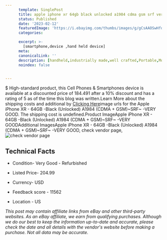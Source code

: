 ```yaml
---
      template: SinglePost
      title: apple iphone xr 64gb black unlocked a1984 cdma gsm srf very good
      status: Published
      date: '2023-02-12'
      featuredImage: 'https://i.ebayimg.com/thumbs/images/g/gCsAAOSwHfdhDFGb/s-l225.jpg'
      categories: 

      excerpt: >-
        [smartphone,device ,hand held device]
      meta:
      canonicalLink: ''
      description: [handheld,industrially made,well crafted,Portable,Mobile,Compact,Convenient,Lightweight,Maneuverable,Man-portable,Miniature,Carriable,Hand-held,Light,Holdable,Transportable,Mobile device,Pocket-sized,On-the-go,Wireless,Cordless,Compact size,Convenient size, smartphone,device ,hand held device]
      noindex: false

        
---
```

$
    High-standard product, this Cell Phones & Smartphones device is available at a discounted price of 184.491 after a 10% discount and has a rating of 5 as of the time this blog was written.Learn More about the shipping costs and additional by [Clicking Here](https://www.ebay.com/itm/224158193855?hash=item3430de98bf%3Ag%3AgCsAAOSwHfdhDFGb&mkevt=1&mkcid=1&mkrid=711-53200-19255-0&campid=%253CePNCampaignId%253E&customid=%253CreferenceId%253E&toolid=10049)image urls for the Apple iPhone XR - 64GB -Black (Unlocked) A1984 (CDMA + GSM)~SRF~ -VERY GOOD. The shipping cost is undefined.Product ImageApple iPhone XR - 64GB -Black (Unlocked) A1984 (CDMA + GSM)~SRF~ -VERY GOODAdditional ImagesApple iPhone XR - 64GB -Black (Unlocked) A1984 (CDMA + GSM)~SRF~ -VERY GOOD, check vendor page, ![check vendor page](https://origin-galleryplus.ebayimg.com/ws/web/224158193855_2_0_1/225x225.jpg,https://origin-galleryplus.ebayimg.com/ws/web/224158193855_3_0_1/225x225.jpg,https://origin-galleryplus.ebayimg.com/ws/web/224158193855_4_0_1/225x225.jpg,https://origin-galleryplus.ebayimg.com/ws/web/224158193855_5_0_1/225x225.jpg)
    
    

 ## Technical Facts 



     
      

 - Condition- Very Good - Refurbished 


      

 - Listed Price- 204.99 


      

 - Currency- USD 


      

 - Feedback score - 11562 


      

 - Location - US 


      
      

 *_This post may contain affiliate links from eBay and other third-party websites. As an eBay affiliate, we earn from qualifying purchases. Although we do our best to keep the information up-to-date and accurate, please check the date and all details with the vendor's website before making a purchase. Not all data may be accurate._*



    
    
    
    
    